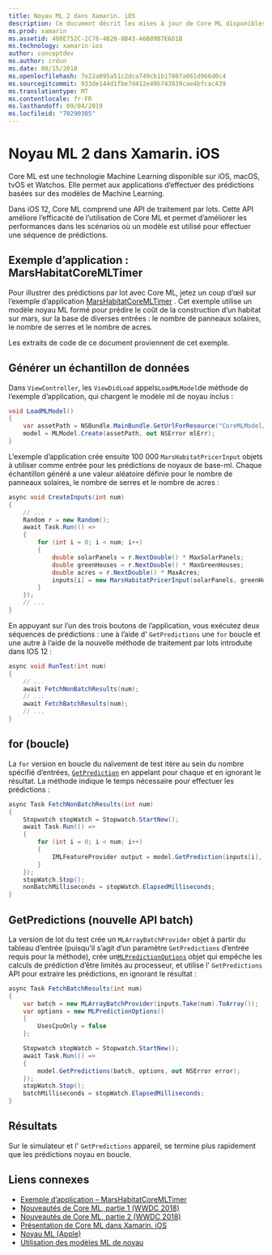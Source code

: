 ```yaml
---
title: Noyau ML 2 dans Xamarin. iOS
description: Ce document décrit les mises à jour de Core ML disponibles dans le cadre d’iOS 12. En particulier, il examine les améliorations des performances associées à la nouvelle API de prédiction par lot.
ms.prod: xamarin
ms.assetid: 408E752C-2C78-4B20-8B43-A6B89B7E6D1B
ms.technology: xamarin-ios
author: conceptdev
ms.author: crdun
ms.date: 08/15/2018
ms.openlocfilehash: 7e22a095a51c2dca749cb1b17807a061d066d0c4
ms.sourcegitcommit: 933de144d1fbe7d412e49b743839cae4bfcac439
ms.translationtype: MT
ms.contentlocale: fr-FR
ms.lasthandoff: 09/04/2019
ms.locfileid: "70290305"
---
```

# <a name="core-ml-2-in-xamarinios"></a>Noyau ML 2 dans Xamarin. iOS

Core ML est une technologie Machine Learning disponible sur iOS, macOS, tvOS et Watchos. Elle permet aux applications d’effectuer des prédictions basées sur des modèles de Machine Learning.

Dans iOS 12, Core ML comprend une API de traitement par lots. Cette API améliore l’efficacité de l’utilisation de Core ML et permet d’améliorer les performances dans les scénarios où un modèle est utilisé pour effectuer une séquence de prédictions.

## <a name="sample-app-marshabitatcoremltimer"></a>Exemple d’application : MarsHabitatCoreMLTimer

Pour illustrer des prédictions par lot avec Core ML, jetez un coup d’œil sur l’exemple d’application [MarsHabitatCoreMLTimer](https://docs.microsoft.com/samples/xamarin/ios-samples/ios12-marshabitatcoremltimer) . Cet exemple utilise un modèle noyau ML formé pour prédire le coût de la construction d’un habitat sur mars, sur la base de diverses entrées : le nombre de panneaux solaires, le nombre de serres et le nombre de acres.

Les extraits de code de ce document proviennent de cet exemple.

## <a name="generate-sample-data"></a>Générer un échantillon de données

Dans `ViewController`, les `ViewDidLoad` appels`LoadMLModel`de méthode de l’exemple d’application, qui chargent le modèle ml de noyau inclus :

```csharp
void LoadMLModel()
{
    var assetPath = NSBundle.MainBundle.GetUrlForResource("CoreMLModel/MarsHabitatPricer", "mlmodelc");
    model = MLModel.Create(assetPath, out NSError mlErr);
}
```

L’exemple d’application crée ensuite 100 000 `MarsHabitatPricerInput` objets à utiliser comme entrée pour les prédictions de noyaux de base-ml. Chaque échantillon généré a une valeur aléatoire définie pour le nombre de panneaux solaires, le nombre de serres et le nombre de acres :

```csharp
async void CreateInputs(int num)
{
    // ...
    Random r = new Random();
    await Task.Run(() =>
    {
        for (int i = 0; i < num; i++)
        {
            double solarPanels = r.NextDouble() * MaxSolarPanels;
            double greenHouses = r.NextDouble() * MaxGreenHouses;
            double acres = r.NextDouble() * MaxAcres;
            inputs[i] = new MarsHabitatPricerInput(solarPanels, greenHouses, acres);
        }
    });
    // ...
}
```

En appuyant sur l’un des trois boutons de l’application, vous exécutez deux séquences de prédictions : une à l’aide d' `GetPredictions` une `for` boucle et une autre à l’aide de la nouvelle méthode de traitement par lots introduite dans IOS 12 :

```csharp
async void RunTest(int num)
{
    // ...
    await FetchNonBatchResults(num);
    // ...
    await FetchBatchResults(num);
    // ...
}
```

## <a name="for-loop"></a>for (boucle)

La `for` version en boucle du naïvement de test itère au sein du nombre spécifié d’entrées, [`GetPrediction`](xref:CoreML.MLModel.GetPrediction*) en appelant pour chaque et en ignorant le résultat. La méthode indique le temps nécessaire pour effectuer les prédictions :

```csharp
async Task FetchNonBatchResults(int num)
{
    Stopwatch stopWatch = Stopwatch.StartNew();
    await Task.Run(() =>
    {
        for (int i = 0; i < num; i++)
        {
            IMLFeatureProvider output = model.GetPrediction(inputs[i], out NSError error);
        }
    });
    stopWatch.Stop();
    nonBatchMilliseconds = stopWatch.ElapsedMilliseconds;
}
```

## <a name="getpredictions-new-batch-api"></a>GetPredictions (nouvelle API batch)

La version de lot du test crée un `MLArrayBatchProvider` objet à partir du tableau d’entrée (puisqu’il s’agit d’un paramètre `GetPredictions` d’entrée requis pour la méthode), crée un[`MLPredictionOptions`](xref:CoreML.MLPredictionOptions)
objet qui empêche les calculs de prédiction d’être limités au processeur, et utilise l' `GetPredictions` API pour extraire les prédictions, en ignorant le résultat :

```csharp
async Task FetchBatchResults(int num)
{
    var batch = new MLArrayBatchProvider(inputs.Take(num).ToArray());
    var options = new MLPredictionOptions()
    {
        UsesCpuOnly = false
    };

    Stopwatch stopWatch = Stopwatch.StartNew();
    await Task.Run(() =>
    {
        model.GetPredictions(batch, options, out NSError error);
    });
    stopWatch.Stop();
    batchMilliseconds = stopWatch.ElapsedMilliseconds;
}
```

## <a name="results"></a>Résultats

Sur le simulateur et l' `GetPredictions` appareil, se termine plus rapidement que les prédictions noyau en boucle.

## <a name="related-links"></a>Liens connexes

- [Exemple d’application – MarsHabitatCoreMLTimer](https://docs.microsoft.com/samples/xamarin/ios-samples/ios12-marshabitatcoremltimer)
- [Nouveautés de Core ML, partie 1 (WWDC 2018)](https://developer.apple.com/videos/play/wwdc2018/708/)
- [Nouveautés de Core ML, partie 2 (WWDC 2018)](https://developer.apple.com/videos/play/wwdc2018/709/)
- [Présentation de Core ML dans Xamarin. iOS](https://docs.microsoft.com/xamarin/ios/platform/introduction-to-ios11/coreml)
- [Noyau ML (Apple)](https://developer.apple.com/documentation/coreml?language=objc)
- [Utilisation des modèles ML de noyau](https://developer.apple.com/machine-learning/build-run-models/)
